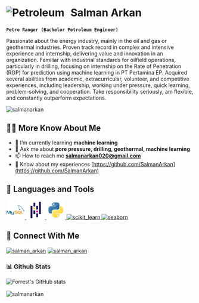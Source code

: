 # <img alt="Petroleum" width="35px" style="padding-right:10px;" src="https://cdn.iconscout.com/icon/free/png-256/free-refinery-1841986-1564903.png"/> Salman Arkan


**`Petro Ranger (Bachelor Petroleum Engineer)`**

Passionate about the energy industry, mainly in the oil and gas or geothermal industries. Proven track record in complex and intensive experience and internship, delivering value and innovation in an organization. Familiar with industrial standards for oilfield operations, particularly in drilling, focusing on internship on the Rate of Penetration (ROP) for prediction using machine learning in PT Pertamina EP. Acquired several abilities from academic, extracurricular, volunteer, and competitive experiences, including leadership, working under pressure, quick learning, problem-solving, and cooperation. Take responsibility seriously, am flexible, and constantly outperform expectations.


<p align="left"> <img src="https://komarev.com/ghpvc/?username=salmanarkan&label=Profile%20views&color=0e75b6&style=flat" alt="salmanarkan" /> </p>


## 👨‍💻 More Know About Me

- 🌱 I’m currently learning **machine learning**
- 💬 Ask me about **pore pressure, drilling, geothermal, machine learning**
- 📫 How to reach me **salmanarkan020@gmail.com**
- 📄 Know about my experiences [https://github.com/SalmanArkan](https://github.com/SalmanArkan)


## 🔭 Languages and Tools

<p align="left"> <a href="https://www.mysql.com/" target="_blank" rel="noreferrer"> <img src="https://raw.githubusercontent.com/devicons/devicon/master/icons/mysql/mysql-original-wordmark.svg" alt="mysql" width="50" height="50"/> </a> <a href="https://pandas.pydata.org/" target="_blank" rel="noreferrer"> <img src="https://raw.githubusercontent.com/devicons/devicon/2ae2a900d2f041da66e950e4d48052658d850630/icons/pandas/pandas-original.svg" alt="pandas" width="50" height="50"/> </a> <a href="https://www.python.org" target="_blank" rel="noreferrer"> <img src="https://raw.githubusercontent.com/devicons/devicon/master/icons/python/python-original.svg" alt="python" width="50" height="50"/> </a> <a href="https://scikit-learn.org/" target="_blank" rel="noreferrer"> <img src="https://upload.wikimedia.org/wikipedia/commons/0/05/Scikit_learn_logo_small.svg" alt="scikit_learn" width="40" height="40"/> </a> <a href="https://seaborn.pydata.org/" target="_blank" rel="noreferrer"> <img src="https://seaborn.pydata.org/_images/logo-mark-lightbg.svg" alt="seaborn" width="50" height="50"/> </a> </p>

## 🤝 Connect With Me

<a href="https://linkedin.com/in/salman_arkan" target="blank"><img align="center" src="https://raw.githubusercontent.com/rahuldkjain/github-profile-readme-generator/master/src/images/icons/Social/linked-in-alt.svg" alt="salman_arkan" height="30" width="40" /></a>
<a href="https://instagram.com/salman_arkan" target="blank"><img align="center" src="https://raw.githubusercontent.com/rahuldkjain/github-profile-readme-generator/master/src/images/icons/Social/instagram.svg" alt="salman_arkan" height="30" width="40" /></a>
</p>


### 📊 Github Stats

![Forrest's GitHub stats](https://github-readme-stats.vercel.app/api?username=SalmanArkan&show_icons=true&theme=gruvbox)
<p><img align="center" src="https://github-readme-streak-stats.herokuapp.com/?user=salmanarkan&" alt="salmanarkan" /></p>
